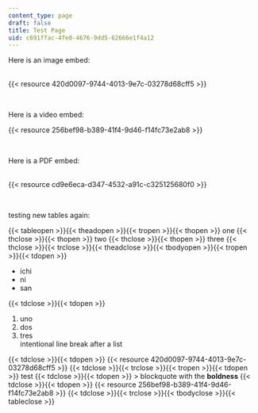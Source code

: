 ```yaml
---
content_type: page
draft: false
title: Test Page
uid: c691ffac-4fe0-4676-9dd5-62666e1f4a12
---
```

Here is an image embed:       
 

{{< resource 420d0097-9744-4013-9e7c-03278d68cff5 >}}

 

Here is a video embed:

{{< resource 256bef98-b389-41f4-9d46-f14fc73e2ab8 >}}

 

Here is a PDF embed:       
 

{{< resource cd9e6eca-d347-4532-a91c-c325125680f0 >}}

 

testing new tables again:

{{< tableopen >}}{{< theadopen >}}{{< tropen >}}{{< thopen >}}
one
{{< thclose >}}{{< thopen >}}
two
{{< thclose >}}{{< thopen >}}
three
{{< thclose >}}{{< trclose >}}{{< theadclose >}}{{< tbodyopen >}}{{< tropen >}}{{< tdopen >}}

- ichi
- ni
- san

{{< tdclose >}}{{< tdopen >}}

1. uno
2. dos
3. tres  
    intentional line break after a list

{{< tdclose >}}{{< tdopen >}}
{{< resource 420d0097-9744-4013-9e7c-03278d68cff5 >}}
{{< tdclose >}}{{< trclose >}}{{< tropen >}}{{< tdopen >}}
test
{{< tdclose >}}{{< tdopen >}}
\> blockquote with the **boldness**
{{< tdclose >}}{{< tdopen >}}
{{< resource 256bef98-b389-41f4-9d46-f14fc73e2ab8 >}}
{{< tdclose >}}{{< trclose >}}{{< tbodyclose >}}{{< tableclose >}}